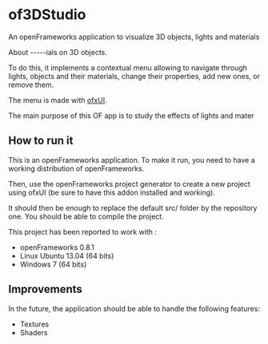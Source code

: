 of3DStudio
==========

An openFrameworks application to visualize 3D objects, lights and materials


About
-----ials on 3D objects.

To do this, it implements a contextual menu allowing to navigate through lights, objects and their materials, change their properties, add new ones, or remove them.

The menu is made with [ofxUI](https://github.com/rezaali/ofxUI).


The main purpose of this OF app is to study the effects of lights and mater

How to run it
-------------

This is an openFrameworks application. To make it run, you need to have a working distribution of openFrameworks.

Then, use the openFrameworks project generator to create a new project using ofxUI (be sure to have this addon installed and working).

It should then be enough to replace the default src/ folder by the repository one. You should be able to compile the project.

This project has been reported to work with :

* openFrameworks 0.8.1
* Linux Ubuntu 13.04 (64 bits)
* Windows 7 (64 bits)


Improvements
------------

In the future, the application should be able to handle the following features:

* Textures
* Shaders
